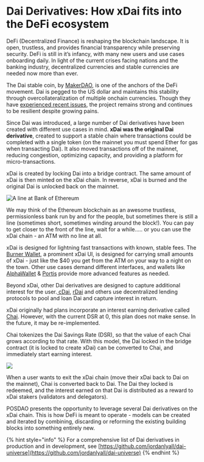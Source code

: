 # Dai Derivatives: How xDai fits into the DeFi ecosystem

DeFi \(Decentralized Finance\) is reshaping the blockchain landscape. It is open, trustless, and provides financial transparency while preserving security. DeFi is still in it’s infancy, with many new users and use cases onboarding daily. In light of the current crises facing nations and the banking industry, decentralized currencies and stable currencies are needed now more than ever.

The Dai stable coin, by [MakerDAO](https://makerdao.com/), is one of the anchors of the DeFi movement. Dai is pegged to the US dollar and maintains this stability through overcollateralization of multiple onchain currencies. Though they have [experienced recent issues](https://forum.makerdao.com/t/black-thursday-response-thread/1433), the project remains strong and continues to be resilient despite growing pains. 

Since Dai was introduced, a large number of Dai derivatives have been created with different use cases in mind.  **xDai was the original Dai derivative**, created to support a stable chain where transactions could be completed with a single token \(on the mainnet you must spend Ether for gas when transacting Dai\). It also moved transactions off of the mainnet, reducing congestion, optimizing capacity, and providing a platform for micro-transactions.

xDai is created by locking Dai into a bridge contract. The same amount of xDai is then minted on the xDai chain. In reverse, xDai is burned and the original Dai is unlocked back on the mainnet. 

![A line at Bank of Ethereum](../../.gitbook/assets/levi-jones-n0ctq0rroso-unsplash.jpg)

We may think of the Ethereum blockchain as an awesome trustless, permissionless bank run by and for the people, but sometimes there is still a line \(sometimes short, sometimes winding around the block!\). You can pay to get closer to the front of the line, wait for a while….. or you can use the xDai chain - an ATM with no line at all. 

xDai is designed for lightning fast transactions with known, stable fees. The [Burner Wallet](../../for-users/wallets/burner-wallet/), a prominent xDai UI, is designed for carrying small amounts of xDai - just like the $40 you get from the ATM on your way to a night on the town. Other use cases demand different interfaces, and wallets like [AlphaWallet](../../for-users/wallets/alpha-wallet/) & [Portis](../../for-users/wallets/portis-wallet.md) provide more advanced features as needed.

Beyond xDai, other Dai derivatives are designed to capture additional interest for the user.[ cDai](https://defipulse.com/blog/what-is-cdai/), [rDai](https://rdai.money/) and others use decentralized lending protocols to pool and loan Dai and capture interest in return.

xDai originally had plans incorporate an interest earning derivative called [Chai](https://chai.money/). However, with the current DSR at 0, this plan does not make sense. In the future, it may be re-implemented.

Chai tokenizes the Dai Savings Rate \(DSR\), so that the value of each Chai grows according to that rate. With this model, the Dai locked in the bridge contract \(it is locked to create xDai\) can be converted to Chai, and immediately start earning interest.

![](../../.gitbook/assets/stakers-2.png)

When a user wants to exit the xDai chain \(move their xDai back to Dai on the mainnet\), Chai is converted back to Dai. The Dai they locked is redeemed, and the interest earned on that Dai is distributed as a reward to xDai stakers \(validators and delegators\).

POSDAO presents the opportunity to leverage several Dai derivatives on the xDai chain. This is how DeFi is meant to operate - models can be created and iterated by combining, discarding or reforming the existing building blocks into something entirely new.  

{% hint style="info" %}
For a comprehensive list of Dai derivatives in production and in development, see [https://github.com/jordanlyall/dai-universe](https://github.com/jordanlyall/dai-universe)
{% endhint %}

